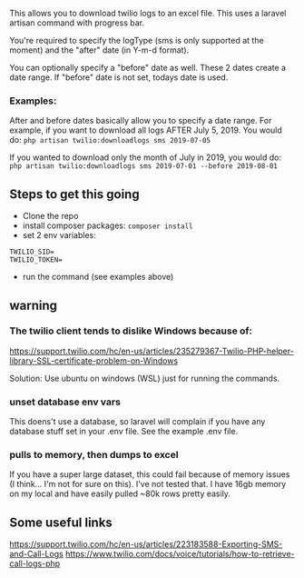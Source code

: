 This allows you to download twilio logs to an excel file.  This uses a laravel artisan command with progress bar.

You're required to specify the logType (sms is only supported at the moment) and the "after" date (in Y-m-d format).   

You can optionally specify a "before" date as well. These 2 dates create a date range.  If "before" date is not set, todays date is used. 

### Examples:
After and before dates basically allow you to specify a date range.  For example, if you want to download all logs AFTER July 5, 2019.  You would do:
`php artisan twilio:downloadlogs sms 2019-07-05`

If you wanted to download only the month of July in 2019, you would do:
`php artisan twilio:downloadlogs sms 2019-07-01 --before 2019-08-01`

## Steps to get this going

* Clone the repo
* install composer packages: `composer install`
* set 2 env variables:
```
TWILIO_SID=
TWILIO_TOKEN=
```
* run the command (see examples above)


## warning
### The twilio client tends to dislike Windows because of: 
https://support.twilio.com/hc/en-us/articles/235279367-Twilio-PHP-helper-library-SSL-certificate-problem-on-Windows

Solution: Use ubuntu on windows (WSL) just for running the commands.

### unset database env vars
This doens't use a database, so laravel will complain if you have any database stuff set in your .env file.  See the example .env file. 

### pulls to memory, then dumps to excel
If you have a super large dataset, this could fail because of memory issues (I think... I'm not for sure on this).   I've not tested that.   I have 16gb memory on my local and have easily pulled ~80k rows pretty easily.

## Some useful links
https://support.twilio.com/hc/en-us/articles/223183588-Exporting-SMS-and-Call-Logs
https://www.twilio.com/docs/voice/tutorials/how-to-retrieve-call-logs-php